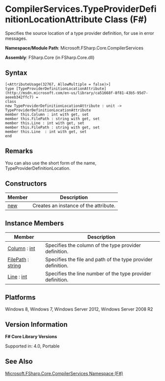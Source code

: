 # CompilerServices.TypeProviderDefinitionLocationAttribute Class (F#)

Specifies the source location of a type provider definition, for use in error messages.

**Namespace/Module Path**: Microsoft.FSharp.Core.CompilerServices

**Assembly**: FSharp.Core (in FSharp.Core.dll)


## Syntax

```
[<AttributeUsage(32767, AllowMultiple = false)>]
type [TypeProviderDefinitionLocationAttribute](http://msdn.microsoft.com/en-us/library/ca51668f-8f81-43b5-95d7-aeeeb342ffc7) =
class
new TypeProviderDefinitionLocationAttribute : unit -> TypeProviderDefinitionLocationAttribute
member this.Column : int with get, set
member this.FilePath : string with get, set
member this.Line : int with get, set
member this.FilePath : string with get, set
member this.Line  : int with get, set
end
```

## Remarks
You can also use the short form of the name, TypeProviderDefinitionLocation.


## Constructors


|Member|Description|
|------|-----------|
|[new](http://msdn.microsoft.com/en-us/library/72c8003d-a6af-461b-b9f7-06e8ef6305de)|Creates an instance of the attribute.|

## Instance Members


|Member|Description|
|------|-----------|
|[Column](http://msdn.microsoft.com/en-us/library/8837cd15-ec5c-4909-9e17-17dca74b7575) : [int](http://msdn.microsoft.com/en-us/library/025d5455-3622-4ea5-9573-3ecbd4ee1375)|Specifies the column of the type provider definition.|
|[FilePath](http://msdn.microsoft.com/en-us/library/a5de9b81-b6da-4ffd-bd3e-8c11208483f2) : [string](http://msdn.microsoft.com/en-us/library/12b97856-ec80-4f70-a018-afb0753f755a)|Specifies the file and path of the type provider definition.|
|[Line](http://msdn.microsoft.com/en-us/library/39ce0b74-81d2-470d-8554-76dc07d66fd4) : [int](http://msdn.microsoft.com/en-us/library/025d5455-3622-4ea5-9573-3ecbd4ee1375)|Specifies the line number of the type provider definition.|

## Platforms
Windows 8, Windows 7, Windows Server 2012, Windows Server 2008 R2


## Version Information
**F# Core Library Versions**

Supported in: 4.0, Portable




## See Also
[Microsoft.FSharp.Core.CompilerServices Namespace &#40;F&#35;&#41;](Microsoft.FSharp.Core.CompilerServices+Namespace+%28FSharp%29.md)


